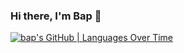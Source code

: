 ### Hi there, I'm Bap 👋

[![bap's GitHub | Languages Over Time](https://stats.quine.sh/bap/languages-over-time?theme=dark)](https://quine.sh)
